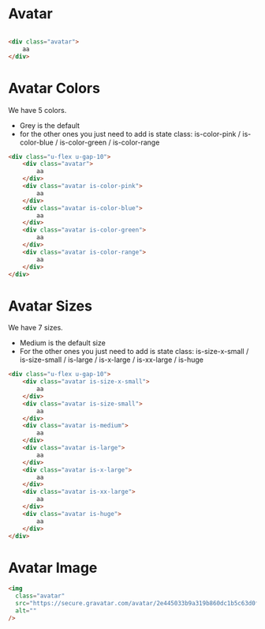 # Avatar

```html

<div class="avatar">
    aa
</div>
```

# Avatar Colors
We have 5 colors. 
- Grey is the default
- for the other ones you just need to add is state class: is-color-pink / is-color-blue / is-color-green / is-color-range
```html
<div class="u-flex u-gap-10">
    <div class="avatar">
        aa
    </div>
    <div class="avatar is-color-pink">
        aa
    </div>
    <div class="avatar is-color-blue">
        aa
    </div>
    <div class="avatar is-color-green">
        aa
    </div>
    <div class="avatar is-color-range">
        aa
    </div>   
</div>
```

# Avatar Sizes
We have 7 sizes.
- Medium is the default size
- For the other ones you just need to add is state class: is-size-x-small / is-size-small / is-large / is-x-large / is-xx-large / is-huge
```html
<div class="u-flex u-gap-10">
    <div class="avatar is-size-x-small">
        aa
    </div>
    <div class="avatar is-size-small">
        aa
    </div>
    <div class="avatar is-medium">
        aa
    </div>
    <div class="avatar is-large">
        aa
    </div>
    <div class="avatar is-x-large">
        aa
    </div>
    <div class="avatar is-xx-large">
        aa
    </div>
    <div class="avatar is-huge">
        aa
    </div>
</div>
```

# Avatar Image
```html
<img
  class="avatar"
  src="https://secure.gravatar.com/avatar/2e445033b9a319b860dc1b5c63d0f31a?s=250&r=pg&d=mm"
  alt=""
/>
```